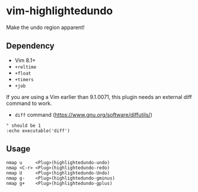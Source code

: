 # vim-highlightedundo
Make the undo region apparent!

## Dependency

- Vim 8.1+
- `+reltime`
- `+float`
- `+timers`
- `+job`

If you are using a Vim earlier than 9.1.0071, this plugin needs an external diff command to work.
- `diff` command (https://www.gnu.org/software/diffutils/)

```vim
" should be 1
:echo executable('diff')
```

## Usage

```vim
nmap u     <Plug>(highlightedundo-undo)
nmap <C-r> <Plug>(highlightedundo-redo)
nmap U     <Plug>(highlightedundo-Undo)
nmap g-    <Plug>(highlightedundo-gminus)
nmap g+    <Plug>(highlightedundo-gplus)
```
